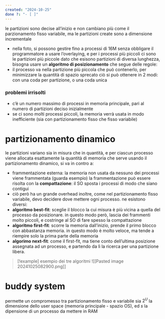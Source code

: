 ```yaml
---
created: "2024-10-25"
done ?: "- [ ]"
---
```

le partizioni sono decise all’inizio e non cambiano più come il parzionamento fisso variabile, ma le partizioni create sono a dimensione incrementale
- nella foto, si possono gestire fino a processi di 16M senza obbligare il programmatore a usare l’overlaying, e per i processi più piccoli ci sono le partizioni più piccole
dato che esisono partizioni di diversa lunghezza, bisogna usare un **algoritmo di posizionamento** che segue delle regole:
- il processo va nella partizione più piccola che può contenerlo, per minimizzare la quantità di spazio sprecato
ciò si può ottenere in 2 modi: con una coda per partizione, o una coda unica 
### problemi irrisolti
- c’è un numero massimo di processi in memoria principale, pari al numero di partizioni deciso inizialmente
- se ci sono molti processi piccoli, la memoria verrà usata in modo inefficiente (sia con partizionamento fisso che fisso variabile)
# partizionamento dinamico
le partizioni variano sia in misura che in quantità, e per ciascun processo viene allocata esattamente la quantità di memoria che serve
usando il partizionamento dinamico, si va in contro a:
- frammentazione esterna: la memoria non usata da nessuno dei processi viene frammentata (guarda esempio)
la frammentazione può essere risolta con la **compattazione**: il SO sposta i processi di modo che siano contigui
- ciò però ha un grande overhead
inoltre, come nel partizionamento fisso variabile, devo decidere dove mettere ogni processo. ne esistono diversi:
- **algoritmo best-fit**: sceglie il blocco la cui misura è più vicina a quella del processo da posizionare. in questo modo però, lascia dei frammenti molto piccoli, e costringe al SO di fare spesso la compattazione
- **algoritmo first-fit**: scorre la memoria dall’inizio, prende il primo blocco con abbastanza memoria. in questo modo  è molto veloce, ma tende a riempire solo la prima parte della memoria
- **algorimo next-fit**: come il first-fit, ma tiene conto dell’ultima posizione assegnata ad un processo, e partendo da lì la ricerca per una partizione libera.
>[!example] esempio dei tre algoritmi
![[Pasted image 20241025082900.png]]
# buddy system
permette un compromesso tra partizionamento fisso e variabile
sia $2^U$ la dimensione dello user space (memoria principale - spazio OS), ed $s$ la dipensione di un processo da mettere in RAM